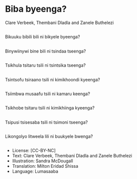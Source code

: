 # Biba byeenga?
Clare Verbeek, Thembani
Dladla and Zanele
Buthelezi

##
Bikuuku bibili bili ni
bikyele byeenga?


##
Binywiinywi bine bili ni
tsindaa tseenga?


##
Tsikhula tsitaru tsili ni
tsintsika tseenga?


##
Tsintsofu tsiraano tsili ni
kimikhoondi kyeenga?


##
Tsiimbwa musaafu tsili
ni kamaru keenga?


##
Tsikhobe tsitaru tsili ni
kimikhiinga kyeenga?


##
Tsipusi tsisesaba tsili ni
tsimoni tseenga?


##
Likongolyo litweela lili
ni buukyele bwenga?


##
* License: [CC-BY-NC]
* Text: Clare Verbeek, Thembani Dladla and Zanele
Buthelezi
* Illustration: Sandra McDougall
* Translation: Milton Eridad Shissa
* Language: Lumasaaba

